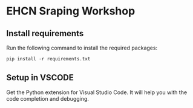 # EHCN Sraping Workshop

## Install requirements

Run the following command to install the required packages:

```python
pip install -r requirements.txt
```

## Setup in VSCODE

Get the Python extension for Visual Studio Code. It will help you with the code completion and debugging.
